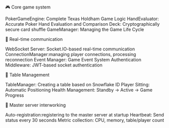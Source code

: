 🎮 Core game system

PokerGameEngine: Complete Texas Holdham Game Logic
HandEvaluator: Accurate Poker Hand Evaluation and Comparison
Deck: Cryptographically secure card shuffle
GameManager: Managing the Game Life Cycle

🔌 Real-time communication

WebSocket Server: Socket.IO-based real-time communication
ConnectionManager:managing player connections, processing reconnection
Event Manager: Game Event System
Authentication Middleware: JWT-based socket authentication

🏓 Table Management

TableManager: Creating a table based on Snowflake ID
Player Sitting: Automatic Positioning
Health Management: Standby → Active → Game Progress

📡 Master server interworking

Auto-registration:registering to the master server at startup
Heartbeat: Send status every 30 seconds
Metric collection: CPU, memory, table/player count